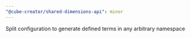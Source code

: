 ```yaml
---
"@cube-creator/shared-dimensions-api": minor
---
```


Split configuration to generate defined terms in any arbitrary namespace
